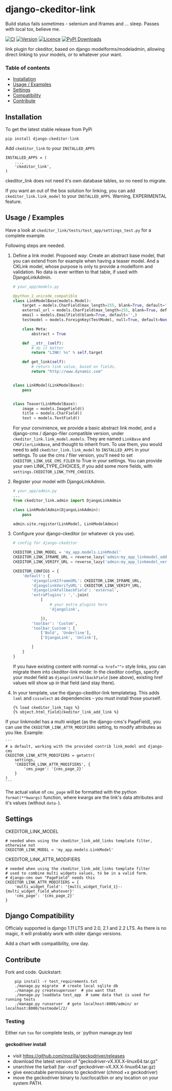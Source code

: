 # django-ckeditor-link

Build status fails sometimes - selenium and iframes and ... sleep. Passes with local tox, believe me.

[![CI](https://img.shields.io/github/actions/workflow/status/bnzk/django-ckeditor-link/ci.yml?style=flat-square&logo=github "CI")](https://github.com/bnzk/django-ckeditor-link/actions/workflows/ci.yml)
[![Version](https://img.shields.io/pypi/v/django-ckeditor-link.svg?style=flat-square "Version")](https://pypi.python.org/pypi/django-ckeditor-link/)
[![Licence](https://img.shields.io/github/license/bnzk/django-ckeditor-link.svg?style=flat-square "Licence")](https://pypi.python.org/pypi/django-ckeditor-link/)
[![PyPI Downloads](https://img.shields.io/pypi/dm/django-ckeditor-link?style=flat-square "PyPi Downloads")](https://pypistats.org/packages/django-ckeditor-link)

link plugin for ckeditor, based on django modelforms/modeladmin, allowing direct linking to your models, or to whatever your want.

### Table of contents

- [Installation](#installation)
- [Usage / Examples](#usage--examples)
- [Settings](#settings)
- [Compatibility](#django-compatibility)
- [Contribute](#contribute)


## Installation

To get the latest stable release from PyPi

    pip install django-ckeditor-link

Add `ckeditor_link` to your `INSTALLED_APPS`

    INSTALLED_APPS = (
        ...,
        'ckeditor_link',
    )

ckeditor_link does not need it's own database tables, so no need to migrate.

If you want an out of the box solution for linking, you can add `ckeditor_link.link_model` to your
`INSTALLED_APPS`. Warning, EXPERIMENTAL feature.


## Usage / Examples

Have a look at `ckeditor_link/tests/test_app/settings_test.py` for a complete example.

Following steps are needed.

1. Define a link model. Proposed way: Create an abstract base model, that you can extend from for example when
having a teaser model. And a CKLink model, whose purpose is only to provide a modelform and validation. No data is
ever written to that table, if used with DjangoLinkAdmin.

    ```python
    # your_app/models.py

    @python_2_unicode_compatible
    class LinkModelBase(models.Model):
        target = models.CharField(max_length=255, blank=True, default='', )
        external_url = models.CharField(max_length=255, blank=True, default='',)
        email = models.EmailField(blank=True, default='',)
        testmodel = models.ForeignKey(TestModel, null=True, default=None, blank=True)

        class Meta:
            abstract = True

        def __str__(self):
            # do it better
            return "LINK! %s" % self.target

        def get_link(self):
            # return link value, based on fields.
            return "http://www.dynamic.com"


    class LinkModel(LinkModelBase):
        pass


    class Teaser(LinkModelBase):
        image = models.ImageField()
        title = models.CharField()
        text = models.TextField()
    ```

    For your convinience, we provide a basic abstract link model, and a django-cms / django-filer compatible version, under
    `ckeditor_link.link_model.models`. They are named `LinkBase` and `CMSFilerLinkBase`, and thought to inherit from. To use them, you would need
    to add `ckeditor_link.link_model` to `INSTALLED_APPS` in your settings. To use the cms / filer version, you'll need to set `CKEDITOR_LINK_USE_CMS_FILER` to True in your settings.
    You can provide your own LINK_TYPE_CHOICES, if you add some more fields, with `settings.CKEDITOR_LINK_TYPE_CHOICES`.


2. Register your model with DjangoLinkAdmin.

    ```python
    # your_app/admin.py
    ...
    from ckeditor_link.admin import DjangoLinkAdmin

    class LinkModelAdmin(DjangoLinkAdmin):
        pass

    admin.site.register(LinkModel, LinkModelAdmin)
    ```


3. Configure your django-ckeditor (or whatever ck you use).

    ```python
    # config for django-ckeditor

    CKEDITOR_LINK_MODEL = 'my_app.models.LinkModel'
    CKEDITOR_LINK_IFRAME_URL = reverse_lazy('admin:my_app_linkmodel_add')
    CKEDITOR_LINK_VERIFY_URL = reverse_lazy('admin:my_app_linkmodel_verify')

    CKEDITOR_CONFIGS = {
        'default': {
            'djangolinkIframeURL': CKEDITOR_LINK_IFRAME_URL,
            'djangolinkVerifyURL': CKEDITOR_LINK_VERIFY_URL,
            'djangolinkFallbackField': 'external',
            'extraPlugins': ','.join(
                [
                    # your extra plugins here
                    'djangolink',

                ]),
            'toolbar': 'Custom',
            'toolbar_Custom': [
                ['Bold', 'Underline'],
                ['DjangoLink', 'Unlink'],

            ]
        }
    }
    ```

    If you have existing content with normal `<a href="">` style links, you can migrate them into ckeditor-link mode:
    In the ckeditor configs, specify your model field as `djangolinkFallbackField` (see above), existing href values will
    show up in that field (and stay there).


4. In your template, use the django-ckeditor-link templatetag. This adds `lxml` and `cssselect` as dependencies - you
must install those yourself.

    ```django
    {% load ckeditor_link_tags %}
    {% object.html_field|ckeditor_link_add_link %}
    ```
    
If your linkmodel has a multi widget (as the django-cms's PageField), you can use the 
`CKEDITOR_LINK_ATTR_MODIFIERS` setting, to modify attributes as you like. Example: 

    ```
    # a default, working with the provided contrib link_model and django-cms
    CKEDITOR_LINK_ATTR_MODIFIERS = getattr(
        settings,
        'CKEDITOR_LINK_ATTR_MODIFIERS', {
            'cms_page': '{cms_page_2}'
        }
    )
    ```
    
The actual value of `cms_page` will be formatted with the  python `format(**kwargs)` function, where kwargs are the link's
data attributes and it's values (without `data-`).


## Settings

CKEDITOR_LINK_MODEL

    # needed when using the ckeditor_link_add_links template filter, otherwise not
    CKEDITOR_LINK_MODEL = 'my_app.models.LinkModel'

CKEDITOR_LINK_ATTR_MODIFIERS

    # needed when using the ckeditor_link_add_links template filter
    # used to combine multi widgets values, to be in a valid form. 
    # django-cms own "PageField" needs this
    CKEDITOR_LINK_ATTR_MODIFIERS = {
        'multi_widget_field': '{multi_widget_field_1}--{multi_widget_field_whatever}'
        'cms_page': '{cms_page_2}'
    }


## Django Compatibility

Officialy supported is django 1.11 LTS and 2.0, 2.1 and 2.2 LTS.  As there is no magic, it will probably work with older django versions.

Add a chart with compatibility, one day.

## Contribute

Fork and code. Quickstart:

```shell
    pip install -r test_requirements.txt
    ./manage.py migrate  # create local sqlite db
    ./manage.py createsuperuser  # you want that
    ./manage.py loaddata test_app  # same data that is used for running tests
    ./manage.py runserver  # goto localhost:8000/admin/ or localhost:8000/testmodel/2/
```

### Testing

Either run `tox` for complete tests, or `python manage.py test


#### geckodriver install

- visit https://github.com/mozilla/geckodriver/releases
- download the latest version of "geckodriver-vX.XX.X-linux64.tar.gz"
- unarchive the tarball (tar -xvzf geckodriver-vX.XX.X-linux64.tar.gz)
- give executable permissions to geckodriver (chmod +x geckodriver)
- move the geckodriver binary to /usr/local/bin or any location on your system PATH.
